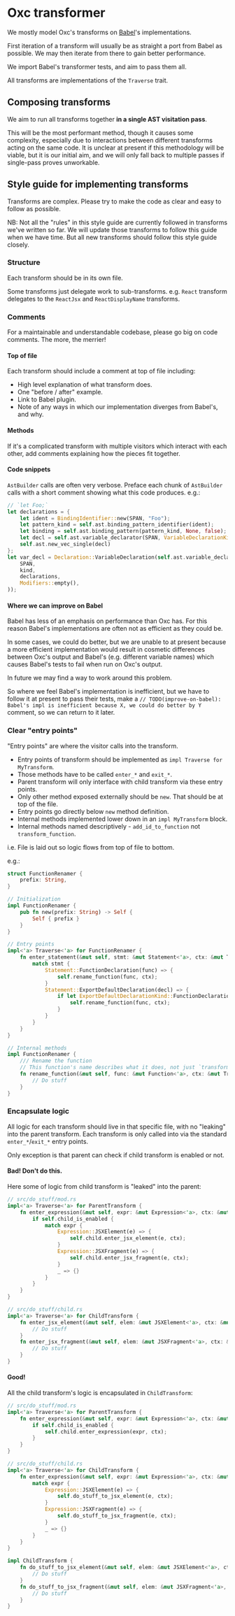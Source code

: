 # Oxc transformer

We mostly model Oxc's transforms on [Babel](https://babeljs.io/)'s
implementations.

First iteration of a transform will usually be as straight a port from Babel as
possible. We may then iterate from there to gain better performance.

We import Babel's transformer tests, and aim to pass them all.

All transforms are implementations of the `Traverse` trait.

## Composing transforms

We aim to run all transforms together **in a single AST visitation pass**.

This will be the most performant method, though it causes some complexity,
especially due to interactions between different transforms acting on the same
code. It is unclear at present if this methodology will be viable, but it is our
initial aim, and we will only fall back to multiple passes if single-pass proves
unworkable.

## Style guide for implementing transforms

Transforms are complex. Please try to make the code as clear and easy to follow
as possible.

NB: Not all the "rules" in this style guide are currently followed in transforms
we've written so far. We will update those transforms to follow this guide when
we have time. But all new transforms should follow this style guide closely.

### Structure

Each transform should be in its own file.

Some transforms just delegate work to sub-transforms. e.g. `React` transform
delegates to the `ReactJsx` and `ReactDisplayName` transforms.

### Comments

For a maintainable and understandable codebase, please go big on code comments.
The more, the merrier!

#### Top of file

Each transform should include a comment at top of file including:

-   High level explanation of what transform does.
-   One "before / after" example.
-   Link to Babel plugin.
-   Note of any ways in which our implementation diverges from Babel's, and why.

#### Methods

If it's a complicated transform with multiple visitors which interact with each
other, add comments explaining how the pieces fit together.

#### Code snippets

`AstBuilder` calls are often very verbose. Preface each chunk of `AstBuilder`
calls with a short comment showing what this code produces. e.g.:

```rs
// `let Foo;`
let declarations = {
    let ident = BindingIdentifier::new(SPAN, "Foo");
    let pattern_kind = self.ast.binding_pattern_identifier(ident);
    let binding = self.ast.binding_pattern(pattern_kind, None, false);
    let decl = self.ast.variable_declarator(SPAN, VariableDeclarationKind::Let, binding, None, false);
    self.ast.new_vec_single(decl)
};
let var_decl = Declaration::VariableDeclaration(self.ast.variable_declaration(
    SPAN,
    kind,
    declarations,
    Modifiers::empty(),
));
```

#### Where we can improve on Babel

Babel has less of an emphasis on performance than Oxc has. For this reason
Babel's implementations are often not as efficient as they could be.

In some cases, we could do better, but we are unable to at present because a
more efficient implementation would result in cosmetic differences between Oxc's
output and Babel's (e.g. different variable names) which causes Babel's tests to
fail when run on Oxc's output.

In future we may find a way to work around this problem.

So where we feel Babel's implementation is inefficient, but we have to follow it
at present to pass their tests, make a
`// TODO(improve-on-babel): Babel's impl is inefficient because X, we could do better by Y`
comment, so we can return to it later.

### Clear "entry points"

"Entry points" are where the visitor calls into the transform.

-   Entry points of transform should be implemented as
    `impl Traverse for MyTransform`.
-   Those methods have to be called `enter_*` and `exit_*`.
-   Parent transform will only interface with child transform via these entry
    points.
-   Only other method exposed externally should be `new`. That should be at top
    of the file.
-   Entry points go directly below `new` method definition.
-   Internal methods implemented lower down in an `impl MyTransform` block.
-   Internal methods named descriptively - `add_id_to_function` not
    `transform_function`.

i.e. File is laid out so logic flows from top of file to bottom.

e.g.:

```rs
struct FunctionRenamer {
    prefix: String,
}

// Initialization
impl FunctionRenamer {
    pub fn new(prefix: String) -> Self {
        Self { prefix }
    }
}

// Entry points
impl<'a> Traverse<'a> for FunctionRenamer {
    fn enter_statement(&mut self, stmt: &mut Statement<'a>, ctx: &mut TraverseCtx<'a>) {
        match stmt {
            Statement::FunctionDeclaration(func) => {
                self.rename_function(func, ctx);
            }
            Statement::ExportDefaultDeclaration(decl) => {
                if let ExportDefaultDeclarationKind::FunctionDeclaration(func) = &mut decl.declaration {
                    self.rename_function(func, ctx);
                }
            }
        }
    }
}

// Internal methods
impl FunctionRenamer {
    /// Rename the function
    // This function's name describes what it does, not just `transform_function`
    fn rename_function(&mut self, func: &mut Function<'a>, ctx: &mut TraverseCtx<'a>) {
        // Do stuff
    }
}
```

### Encapsulate logic

All logic for each transform should live in that specific file, with no
"leaking" into the parent transform. Each transform is only called into via the
standard `enter_*`/`exit_*` entry points.

Only exception is that parent can check if child transform is enabled or not.

#### Bad! Don't do this.

Here some of logic from child transform is "leaked" into the parent:

```rs
// src/do_stuff/mod.rs
impl<'a> Traverse<'a> for ParentTransform {
    fn enter_expression(&mut self, expr: &mut Expression<'a>, ctx: &mut TraverseCtx<'a>) {
        if self.child_is_enabled {
            match expr {
                Expression::JSXElement(e) => {
                    self.child.enter_jsx_element(e, ctx);
                }
                Expression::JSXFragment(e) => {
                    self.child.enter_jsx_fragment(e, ctx);
                }
                _ => {}
            }
        }
    }
}

// src/do_stuff/child.rs
impl<'a> Traverse<'a> for ChildTransform {
    fn enter_jsx_element(&mut self, elem: &mut JSXElement<'a>, ctx: &mut TraverseCtx<'a>) {
        // Do stuff
    }
    fn enter_jsx_fragment(&mut self, elem: &mut JSXFragment<'a>, ctx: &mut TraverseCtx<'a>) {
        // Do stuff
    }
}
```

#### Good!

All the child transform's logic is encapsulated in `ChildTransform`:

```rs
// src/do_stuff/mod.rs
impl<'a> Traverse<'a> for ParentTransform {
    fn enter_expression(&mut self, expr: &mut Expression<'a>, ctx: &mut TraverseCtx<'a>) {
        if self.child_is_enabled {
            self.child.enter_expression(expr, ctx);
        }
    }
}

// src/do_stuff/child.rs
impl<'a> Traverse<'a> for ChildTransform {
    fn enter_expression(&mut self, expr: &mut Expression<'a>, ctx: &mut TraverseCtx<'a>) {
        match expr {
            Expression::JSXElement(e) => {
                self.do_stuff_to_jsx_element(e, ctx);
            }
            Expression::JSXFragment(e) => {
                self.do_stuff_to_jsx_fragment(e, ctx);
            }
            _ => {}
        }
    }
}

impl ChildTransform {
    fn do_stuff_to_jsx_element(&mut self, elem: &mut JSXElement<'a>, ctx: &mut TraverseCtx<'a>) {
        // Do stuff
    }
    fn do_stuff_to_jsx_fragment(&mut self, elem: &mut JSXFragment<'a>, ctx: &mut TraverseCtx<'a>) {
        // Do stuff
    }
}
```
